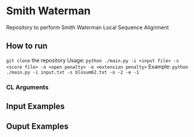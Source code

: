 # Smith Waterman
Repository to perform Smith Waterman Local Sequence Alignment 

## How to run 

`git clone` the repository
Usage: `python ./main.py -i <input file> -s <score file> -o <open penalty> -e <extension penalty>`
Example: `python ./main.py -i input.txt -s blosum62.txt -o -2 -e -1` 


### CL Arguments 

## Input Examples 

## Ouput Examples 
